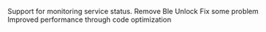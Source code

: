 Support for monitoring service status.
Remove Ble Unlock
Fix some problem
Improved performance through code optimization